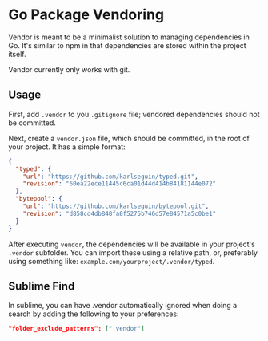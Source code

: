 # Go Package Vendoring

Vendor is meant to be a minimalist solution to managing dependencies in Go. It's similar to npm in that dependencies are stored within the project itself.

Vendor currently only works with git.

## Usage
First, add `.vendor` to you `.gitignore` file; vendored dependencies should not be committed.

Next, create a `vendor.json` file, which should be committed, in the root of your project. It has a simple format:

```json
{
  "typed": {
    "url": "https://github.com/karlseguin/typed.git",
    "revision": "60ea22ece11445c6ca01d44d414b84181144e072"
  },
  "bytepool": {
    "url": "https://github.com/karlseguin/bytepool.git",
    "revision": "d858cd4db848fa8f5275b746d57e84571a5c0be1"
  }
}
```

After executing `vendor`, the dependencies will be available in your project's `.vendor` subfolder. You can import these using a relative path, or, preferably using something like: `example.com/yourproject/.vendor/typed`.

## Sublime Find
In sublime, you can have .vendor automatically ignored when doing a search by adding the following to your preferences:

```json
"folder_exclude_patterns": [".vendor"]
```
